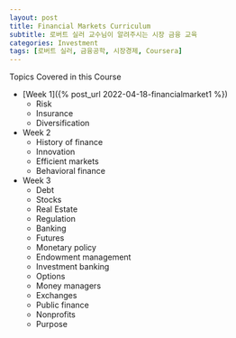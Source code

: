 ```yaml
---
layout: post
title: Financial Markets Curriculum
subtitle: 로버트 실러 교수님이 알려주시는 시장 금융 교육
categories: Investment
tags: [로버트 실러, 금융공학, 시장경제, Coursera]
---
```


Topics Covered in this Course

* [Week 1]({% post_url 2022-04-18-financialmarket1 %})
	* Risk
	* Insurance
	* Diversification
* Week 2
    * History of finance
	* Innovation
	* Efficient markets
	* Behavioral finance
* Week 3
	* Debt
	* Stocks
	* Real Estate
	* Regulation
	* Banking
	* Futures
	* Monetary policy
	* Endowment management
	* Investment banking
	* Options
	* Money managers
	* Exchanges
	* Public finance 
	* Nonprofits
	* Purpose